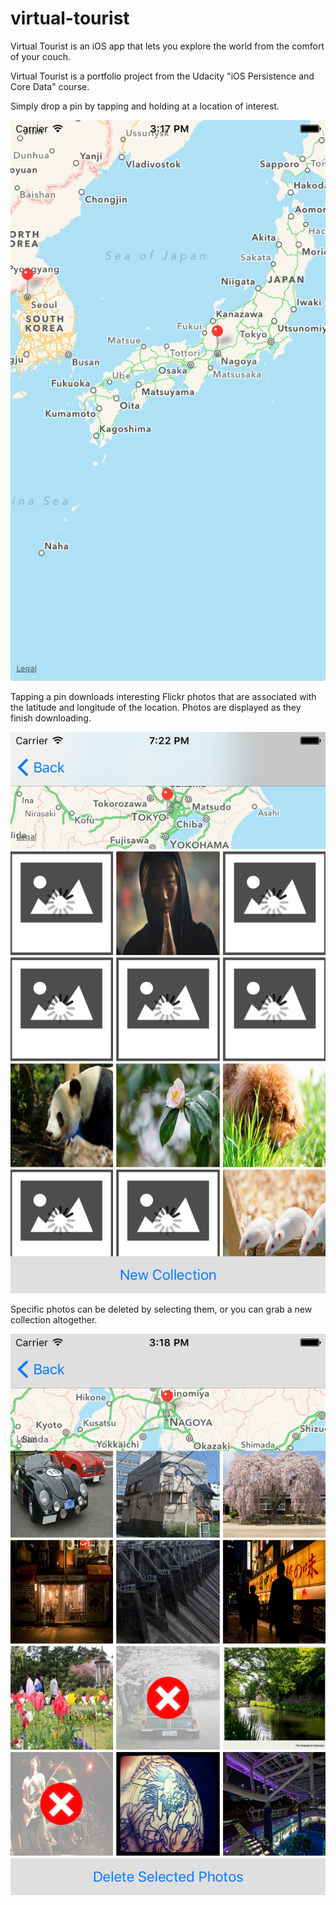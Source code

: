# virtual-tourist
Virtual Tourist is an iOS app that lets you explore the world from the comfort of your couch.

Virtual Tourist is a portfolio project from the Udacity "iOS Persistence and Core Data" course.

Simply drop a pin by tapping and holding at a location of interest.

![alt tag](Screenshots/map.png)

Tapping a pin downloads interesting Flickr photos that are associated with the latitude and longitude of the location. Photos are displayed as they finish downloading.

![alt tag](Screenshots/progress.png)

Specific photos can be deleted by selecting them, or you can grab a new collection altogether.

![alt tag](Screenshots/delete.png)
